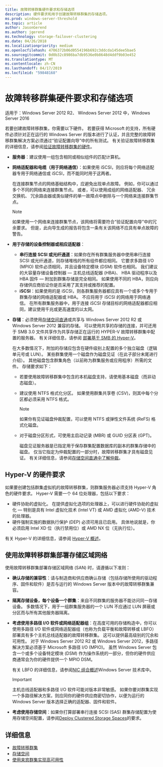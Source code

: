 ```yaml
---
title: 故障转移群集硬件要求和存储选项
description: 硬件要求和用于创建故障转移群集的存储选项。
ms.prod: windows-server-threshold
ms.topic: article
author: JasonGerend
ms.author: jgerend
ms.technology: storage-failover-clustering
ms.date: 04/26/2018
ms.localizationpriority: medium
ms.openlocfilehash: 4706372b06d0554196b692c3ddcda145dee5bae5
ms.sourcegitcommit: 0d0b32c8986ba7db9536e0b8648d4ddf9b03e452
ms.translationtype: MT
ms.contentlocale: zh-CN
ms.lasthandoff: 04/17/2019
ms.locfileid: "59848168"
---
```

# <a name="failover-clustering-hardware-requirements-and-storage-options"></a>故障转移群集硬件要求和存储选项

适用于：Windows Server 2012 R2、 Windows Server 2012 中，Windows Server 2016

若要创建故障转移群集，你需要以下硬件。 若要获得 Microsoft 的支持，所有硬件必须针对正在运行的 Windows Server 的版本进行了认证，并且完整的故障转移群集解决方案必须通过“验证配置向导”中的所有测试。 有关验证故障转移群集的详细信息，请参阅[验证故障转移群集的硬件](<https://docs.microsoft.com/previous-versions/windows/it-pro/windows-server-2012-r2-and-2012/jj134244(v%3dws.11)>)。

- **服务器**：建议使用一组包含相同或相似组件的匹配计算机。
- **网络适配器和电缆（用于网络通信）**：如果使用 iSCSI，则应将每个网络适配器专用于网络通信或 iSCSI，而不能同时用于这两者。

    在连接群集节点的网络基础结构中，应避免出现单点故障。 例如，你可以通过多个不同的网络来连接群集节点。 或者，可以使用成组的网络适配器、 冗余交换机、 冗余路由器或类似硬件的单一故障点中删除与一个网络来连接群集节点。

    >[!NOTE]
    >如果使用一个网络来连接群集节点，该网络将需要符合“验证配置向导”中的冗余要求。 但是，此向导生成的报告将包含一条有关该网络不应具有单点故障的警告。

- **用于存储的设备控制器或相应适配器**：

  - **串行连接 SCSI 或光纤通道**：如果你在所有群集服务器中使用串行连接 SCSI 或光纤通道，则存储堆栈的所有组件都应相同。 它要求多路径 I/O (MPIO) 软件必须相同，并且设备特定模块 (DSM) 软件也相同。 我们建议的大容量存储设备控制器 — 主机总线适配器 (HBA)、 HBA 驱动程序以及 HBA 固件 — 附加到群集存储是完全相同。 如果使用不同的 HBA，则应向存储供应商验证你是否采用了其支持或推荐的配置。
  - **iSCSI**：如果使用的是 iSCSI，则各群集服务器都应具有一个或多个专用于群集存储的网络适配器或 HBA。 不应将用于 iSCSI 的网络用于网络通信。 在所有群集服务器中，用于连接 iSCSI 存储目标的网络适配器都应相同，建议使用千兆或更高速度的以太网。
- **存储**：必须使用[存储空间直通](../storage/storage-spaces/storage-spaces-direct-overview.md)或共享与 Windows Server 2012 R2 或 Windows Server 2012 兼容的存储。 可以使用共享的存储的连接，并可还用于 SMB 3.0 文件共享作为共享存储正在运行的 HYPER-V 故障转移群集中配置的服务器。 有关详细信息，请参阅 [部署基于 SMB 的 Hyper-V](<https://docs.microsoft.com/previous-versions/windows/it-pro/windows-server-2012-r2-and-2012/jj134187(v%3dws.11)>)。

    在大多数情况下，附加的存储应包含在硬件级别上配置的多个独立磁盘（逻辑单元号或 LUN）。 某些群集使用一个磁盘作为磁盘见证（在此子部分末尾进行介绍）。 其他磁盘包含群集角色（以前称为群集服务或应用程序）所需的文件。 存储要求如下：

  - 若要使用故障转移群集中包含的本机磁盘支持，请使用基本磁盘（而非动态磁盘）。
  - 建议使用 NTFS 格式化分区。 如果使用群集共享卷 (CSV)，则其中每个分区都必须采用 NTFS 格式。

    >[!NOTE]
    >如果你有见证磁盘仲裁配置，可以使用 NTFS 或弹性文件系统 (ReFS) 格式化磁盘。

  - 对于磁盘分区形式，可使用主启动记录 (MBR) 或 GUID 分区表 (GPT)。

    磁盘见证服务器是已指定用于保存群集配置数据库的副本的群集存储中的磁盘。 仅当它指定为仲裁配置的一部分时，故障转移群集才具有磁盘见证。 有关详细信息，请参阅[存储空间直通中了解仲裁](../storage/storage-spaces/understand-quorum.md)。

## <a name="hardware-requirements-for-hyper-v"></a>Hyper-V 的硬件要求

如果要创建包括群集虚拟机的故障转移群集，则群集服务器必须支持 Hyper-V 角色的硬件要求。 Hyper-V 需要一个 64 位处理器，包括以下要求：

- 硬件协助的虚拟化。 在提供虚拟化选项的处理器上，可以进行硬件协助的虚拟化 — 特别是具有 Intel 虚拟化技术  (Intel VT) 或 AMD 虚拟化 (AMD-V) 技术的处理器。
- 硬件强制实施的数据执行保护 (DEP) 必须可用且已启用。 具体地说就是，你必须启用 Intel XD 位（执行禁用位）或 AMD NX 位（无执行位）。

有关 Hyper-V 的详细信息，请参阅 [Hyper-V 概述](<https://docs.microsoft.com/previous-versions/windows/it-pro/windows-server-2012-r2-and-2012/hh831531(v%3dws.11)>)。

## <a name="deploying-storage-area-networks-with-failover-clusters"></a>使用故障转移群集部署存储区域网络

使用故障转移群集部署存储区域网络 (SAN) 时，请遵循以下准则：

- **确认存储的兼容性**：请与制造商和供应商确认存储（包括存储所使用的驱动程序、固件和软件）是否与运行的 Windows Server 版本中的故障转移群集兼容。
- **隔离存储设备，每个设备一个群集**：来自不同群集的服务器不能访问同一存储设备。 多数情况下，用于一组群集服务器的一个 LUN 不应通过 LUN 屏蔽或分区而与所有其他服务器隔离。
- **考虑使用多路径 I/O 软件或网络适配器组**：在高度可用的存储构造中，你可以使用多路径 I/O 软件或网络适配器组（也称为负载平衡和故障转移或 LBFO）部署具有多个主机总线适配器的故障转移群集。 这可以提供最高级别的冗余和可用性。 对于 Windows Server 2012 R2 或 Windows Server 2012，多路径解决方案必须基于 Microsoft 多路径 I/O (MPIO)。 虽然 Windows Server 包含一个或多个设备特定模块 (DSM) 作为操作系统的一部分，但你的硬件供应商通常会为你的硬件提供一个 MPIO DSM。

    有关 LBFO 的详细信息，请参阅[NIC 组合概述](https://docs.microsoft.com/windows-server/networking/technologies/nic-teaming/nic-teaming)Windows Server 技术库中。

    >[!IMPORTANT]
    >主机总线适配器和多路径 I/O 软件可能对版本非常敏感。 如果你要对群集实现一个多路径解决方案，则应同你的硬件供应商密切协作，以便为运行的 Windows Server 版本选择正确的适配器、固件和软件。

- **考虑使用存储空间**：如果你打算部署串行连接 SCSI (SAS) 群集存储配置为使用存储空间配置，请参阅[Deploy Clustered Storage Spaces](<https://docs.microsoft.com/previous-versions/windows/it-pro/windows-server-2012-r2-and-2012/jj822937(v%3dws.11)>)的要求。

## <a name="more-information"></a>详细信息

- [故障转移群集](failover-clustering.md)
- [存储空间](<https://docs.microsoft.com/previous-versions/windows/it-pro/windows-server-2012-r2-and-2012/hh831739(v%3dws.11)>)
- [使用来宾群集实现高可用性](<https://docs.microsoft.com/previous-versions/windows/it-pro/windows-server-2012-r2-and-2012/dn440540(v%3dws.11)>)